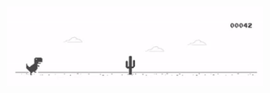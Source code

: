 <img src="dino.gif" alt="drawing" width="800"/>

<!-- ![alt text](dino.gif) -->

<!-- ![alt text](header.png) -->

<!-- [![Abrar's GitHub stats](https://github-readme-stats.vercel.app/api?username=abrarfaiaz0&show_icons=true&theme=shades-of-purple)](https://github.com/abrarfaiaz0/github-readme-stats) -->
